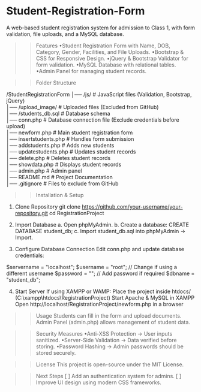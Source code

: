 # Student-Registration-Form
A web-based student registration system for admission to Class 1, with form validation, file uploads, and a MySQL database.

>>Features
•Student Registration Form with Name, DOB, Category, Gender, Facilities, and File Uploads.
•Bootstrap & CSS for Responsive Design.
•jQuery & Bootstrap Validator for form validation.
•MySQL Database with relational tables.
•Admin Panel for managing student records.

>>Folder Structure

/StudentRegistrationForm
│── /js/                 # JavaScript files (Validation, Bootstrap, jQuery)  
│── /upload_image/       # Uploaded files (Excluded from GitHub)  
│── /students_db.sql     # Database schema  
│── conn.php             # Database connection file (Exclude credentials before upload)  
│── newform.php          # Main student registration form  
│── insertstudents.php   # Handles form submission  
│── addstudents.php      # Adds new students  
│── updatestudents.php   # Updates student records  
│── delete.php           # Deletes student records  
│── showdata.php         # Displays student records  
│── admin.php            # Admin panel  
│── README.md            # Project Documentation  
│── .gitignore           # Files to exclude from GitHub

>>Installation & Setup

1. Clone Repository
git clone https://github.com/your-username/your-repository.git
cd RegistrationProject

2. Import Database
  a. Open phpMyAdmin.
  b. Create a database:
     CREATE DATABASE student_db;
  c. Import student_db.sql into phpMyAdmin → Import.



3. Configure Database Connection
Edit conn.php and update database credentials:

$servername = "localhost";
$username = "root";  // Change if using a different username
$password = "";      // Add password if required
$dbname = "student_db";

4. Start Server
If using XAMPP or WAMP:
Place the project inside htdocs/ (C:\xampp\htdocs\RegistrationProject)
Start Apache & MySQL in XAMPP
Open http://localhost/RegistrationProject/newform.php in a browser

>>Usage
Students can fill in the form and upload documents.
Admin Panel (admin.php) allows management of student data.

>>Security Measures
•Anti-XSS Protection → User inputs sanitized.
•Server-Side Validation → Data verified before storing.
•Password Hashing → Admin passwords should be stored securely.

>>License
This project is open-source under the MIT License.

>>Next Steps
[ ] Add an authentication system for admins.
[ ] Improve UI design using modern CSS frameworks.
